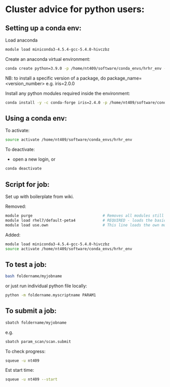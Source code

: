 # Cluster advice for python users:

## Setting up a conda env:

Load anaconda
```bash
module load miniconda3-4.5.4-gcc-5.4.0-hivczbz
```

Create an anaconda virtual environment:

```bash
conda create python=3.9.0 -p /home/nt409/software/conda_envs/hrhr_env --copy
```
NB: to install a specific version of a package, do package_name=<version_number> e.g. iris=2.0.0

Install any python modules required inside the environment:

```bash
conda install -y -c conda-forge iris=2.4.0 -p /home/nt409/software/conda_envs/hrhr_env --copy
```

## Using a conda env:

To activate:
```bash
source activate /home/nt409/software/conda_envs/hrhr_env
```
To deactivate:
- open a new login, or

```bash
conda deactivate
```



## Script for job:

Set up with boilerplate from wiki.

Removed:
```bash
module purge                               # Removes all modules still loaded
module load rhel7/default-peta4            # REQUIRED - loads the basic environment
module load use.own                        # This line loads the own module list
```

Added:
```bash
module load miniconda3-4.5.4-gcc-5.4.0-hivczbz
source activate /home/nt409/software/conda_envs/hrhr_env
```


## To test a job:

```bash
bash foldername/myjobname
```

or just run individual python file locally:
```bash
python -m foldername.myscriptname PARAM1
```

## To submit a job:

```bash
sbatch foldername/myjobname
```

e.g.
```bash
sbatch param_scan/scan.submit
```


To check progress:

```bash
squeue -u nt409
```

Est start time:

```bash
squeue -u nt409 --start
```

